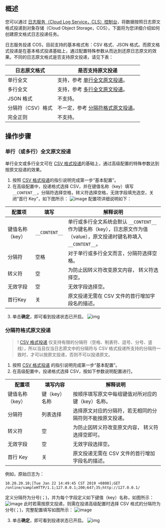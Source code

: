 ## 概述

您可以通过 [日志服务（Cloud Log Service，CLS）控制台](https://console.cloud.tencent.com/cls)，将数据按照日志原文格式投递到对象存储（Cloud Object Storage，COS），下面将为您详细介绍如何创建原文格式日志投递任务。

日志服务投递 COS，目前支持的基本格式有：CSV 格式、JSON 格式。而原文格式投递是在基本格式投递基础上，通过配置特殊参数从而达到还原日志原文的效果。不同的日志原文格式是否支持原文投递，请见下表：

| 日志原文格式      | 是否支持原文投递                      |
| ----------------- | ------------------------------------- |
| 单行全文          | 支持，参考 [单行全文原文投递](#1)。     |
| 多行全文          | 支持，参考 [多行全文原文投递](#1)。    |
| JSON 格式         | 不支持。                                |
| 分隔符（CSV）格式 | 不一定，参考 [分隔符格式原文投递](#2)。 |
| 完全正则          | 不支持。                                |

<span id="1"></span>

## 操作步骤
### 单行（或多行）全文原文投递

单行全文或多行全文可在 [CSV 格式投递](https://intl.cloud.tencent.com/document/product/614/31582)的基础上，通过高级配置的特殊参数达到按原文投递的效果。

1. 按照 [CSV 格式投递](https://intl.cloud.tencent.com/document/product/614/31582)的指引说明完成第一步“基本配置”。
2. 在高级配置中，投递格式选择 CSV，并在键值名称（key）填写 `__CONTENT__`，分隔符选择空格，转义符选择空格，无效字段填充选空，关闭“首行 Key”，如下图所示：
![image](https://main.qcloudimg.com/raw/67572d3e6658b5ca3c5dd155a17831d8.png)
配置项详细说明如下：

| 配置项          | 填写          | 解释说明                                                     |
| --------------- | ------------- | ------------------------------------------------------------ |
| 键值名称（key） | `__CONTENT__` | 单行或多行全文系统会默认 `__CONTENT__` 作为键名称（key），日志原文作为值（value），原文投递时键名称填入 `__CONTENT__`。 |
| 分隔符          | 空格          | 对于单行或多行全文而言，分隔符选择空格。                |
| 转义符          | 空            | 为防止因转义符改变原文内容， 转义符选择空。                    |
| 无效字段        | 空            | 无效字段选择空。                                               |
| 首行Key         | 关            | 原文投递无需在 CSV 文件的首行增加字段名的描述。                |

3. 单击**确定**，即可看到投递状态已开启。
![img](https://main.qcloudimg.com/raw/6a2aea81506294684fdabbb15de45e7b.png)


<span id="2"></span>


### 分隔符格式原文投递

>! [CSV 格式投递](https://intl.cloud.tencent.com/document/product/614/31582) 仅支持有限的分隔符（空格、制表符、逗号、分号、竖线），所以当且仅当日志原文中的分隔符与 CSV 格式投递所支持的分隔符一致时，才可以按原文投递，否则不可以投递原文。

1. 按照 [CSV 格式投递](https://intl.cloud.tencent.com/document/product/614/31582) 的指引说明完成第一步“基本配置”。
2. 在高级配置中，投递格式选择 CSV，按如下参数说明配置进行。

<table>
   <tr>
      <th>配置项</th>
      <th>填写内容</th>
      <th>解释说明</th>
   </tr>
   <tr>
      <td>键值名称（key）</td>
      <td>键（key）名称</td>
      <td>按顺序填写原文中每组键值对所对应的键（key）名称。</td>
   </tr>
   <tr>
      <td>分隔符</td>
      <td>列表选择</td>
      <td>选择原文对应的分隔符，若无相同的分隔符则不能按原文投递。</td>
   </tr>
   <tr>
      <td>转义符</td>
      <td>空</td>
      <td>为防止因转义符改变原文内容， 转义符选择空即可。</td>
   </tr>
   <tr>
      <td>无效字段</td>
      <td>空</td>
      <td>无效字段选择空。</td>
   </tr>
   <tr>
      <td>首行 Key</td>
      <td>关</td>
      <td>原文投递无需在 CSV 文件的首行增加字段名的描述。</td>
   </tr>
</table>

例如，原始日志为：
```
10.20.20.10;[Tue Jan 22 14:49:45 CST 2019 +0800];GET /online/sampleHTTP/1.1;127.0.0.1;200;647;35;http://127.0.0.1/
```
定义分隔符为分号(；)，并为每个字段定义如下键值（key）名称，如图所示：
![image](https://main.qcloudimg.com/raw/d0c49e56caf8ee578ad94f7a0eea9e79.png)
此时若需按原文投递，则需在投递高级配置时选择 CSV 格式的分隔符为分号(；)，完整配置填写如图所示：
![image](https://main.qcloudimg.com/raw/050222943d4411c6ec5854d1f2b9d51a.png)

3. 单击**确定**，即可看到投递状态已开启。
![img](https://main.qcloudimg.com/raw/dd0904dcaf9492ee07e4b87956c6b7df.png)


